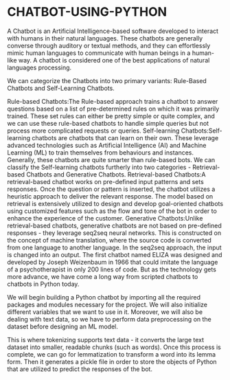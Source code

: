 # CHATBOT-USING-PYTHON

A Chatbot is an Artificial Intelligence-based software developed to interact with humans in their natural languages. These chatbots are generally converse through auditory or textual methods, and they can effortlessly mimic human languages to communicate with human beings in a human-like way. A chatbot is considered one of the best applications of natural languages processing.

We can categorize the Chatbots into two primary variants: Rule-Based Chatbots and Self-Learning Chatbots.

Rule-based Chatbots:The Rule-based approach trains a chatbot to answer questions based on a list of pre-determined rules on which it was primarily trained. These set rules can either be pretty simple or quite complex, and we can use these rule-based chatbots to handle simple queries but not process more complicated requests or queries.
Self-learning Chatbots:Self-learning chatbots are chatbots that can learn on their own. These leverage advanced technologies such as Artificial Intelligence (AI) and Machine Learning (ML) to train themselves from behaviours and instances. Generally, these chatbots are quite smarter than rule-based bots. We can classify the Self-learning chatbots furtherly into two categories - Retrieval-based Chatbots and Generative Chatbots.
Retrieval-based Chatbots:A retrieval-based chatbot works on pre-defined input patterns and sets responses. Once the question or pattern is inserted, the chatbot utilizes a heuristic approach to deliver the relevant response. The model based on retrieval is extensively utilized to design and develop goal-oriented chatbots using customized features such as the flow and tone of the bot in order to enhance the experience of the customer.
Generative Chatbots:Unlike retrieval-based chatbots, generative chatbots are not based on pre-defined responses - they leverage seq2seq neural networks. This is constructed on the concept of machine translation, where the source code is converted from one language to another language. In the seq2seq approach, the input is changed into an output.
The first chatbot named ELIZA was designed and developed by Joseph Weizenbaum in 1966 that could imitate the language of a psychotherapist in only 200 lines of code. But as the technology gets more advance, we have come a long way from scripted chatbots to chatbots in Python today.


We will begin building a Python chatbot by importing all the required packages and modules necessary for the project. We will also initialize different variables that we want to use in it. Moreover, we will also be dealing with text data, so we have to perform data preprocessing on the dataset before designing an ML model.

This is where tokenizing supports text data - it converts the large text dataset into smaller, readable chunks (such as words). Once this process is complete, we can go for lemmatization to transform a word into its lemma form. Then it generates a pickle file in order to store the objects of Python that are utilized to predict the responses of the bot.
